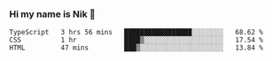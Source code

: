 ### Hi my name is Nik 👋

<!--
**NikDoe/NikDoe** is a ✨ _special_ ✨ repository because its `README.md` (this file) appears on your GitHub profile.

Here are some ideas to get you started:

- 🔭 I’m currently working on ...
- 🌱 I’m currently learning ...
- 👯 I’m looking to collaborate on ...
- 🤔 I’m looking for help with ...
- 💬 Ask me about ...
- 📫 How to reach me: ...
- 😄 Pronouns: ...
- ⚡ Fun fact: ...
-->

<!--START_SECTION:waka-->
```text
TypeScript   3 hrs 56 mins   █████████████████░░░░░░░░   68.62 % 
CSS          1 hr            ████▒░░░░░░░░░░░░░░░░░░░░   17.54 % 
HTML         47 mins         ███▒░░░░░░░░░░░░░░░░░░░░░   13.84 % 
```
<!--END_SECTION:waka-->
